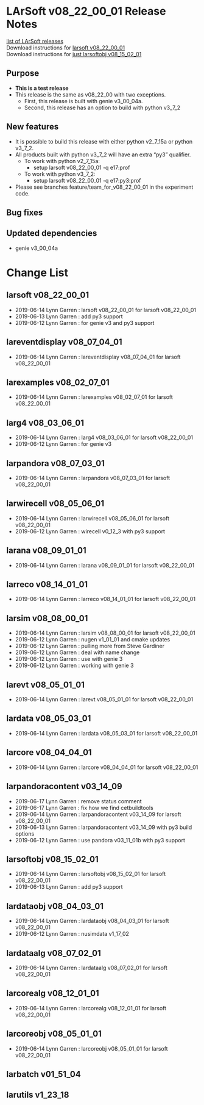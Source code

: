 # LArSoft v08_22_00_01 Release Notes



[list of LArSoft releases](LArSoft_release_list)  
Download instructions for [larsoft v08_22_00_01](https://scisoft.fnal.gov/scisoft/bundles/larsoft/v08_22_00_01/larsoft-v08_22_00_01.html)  
Download instructions for [just larsoftobj v08_15_02_01](https://scisoft.fnal.gov/scisoft/bundles/larsoftobj/v08_15_02_01/larsoftobj-v08_15_02_01.html)

## Purpose

-   **This is a test release**
-   This release is the same as v08_22_00 with two exceptions.
    -   First, this release is built with genie v3_00_04a.
    -   Second, this release has an option to build with python v3_7_2

## New features

-   It is possible to build this release with either python v2_7_15a or python v3_7_2.
-   All products built with python v3_7_2 will have an extra “py3” qualifier.
    -   To work with python v2_7_15a:
        -   setup larsoft v08_22_00_01 -q e17:prof
    -   To work with python v3_7_2:
        -   setup larsoft v08_22_00_01 -q e17:py3:prof
-   Please see branches feature/team_for_v08_22_00_01 in the experiment code.

## Bug fixes

## Updated dependencies

-   genie v3_00_04a

# Change List

## larsoft v08_22_00_01

-   2019-06-14 Lynn Garren : larsoft v08_22_00_01 for larsoft v08_22_00_01
-   2019-06-13 Lynn Garren : add py3 support
-   2019-06-12 Lynn Garren : for genie v3 and py3 support

## lareventdisplay v08_07_04_01

-   2019-06-14 Lynn Garren : lareventdisplay v08_07_04_01 for larsoft v08_22_00_01

## larexamples v08_02_07_01

-   2019-06-14 Lynn Garren : larexamples v08_02_07_01 for larsoft v08_22_00_01

## larg4 v08_03_06_01

-   2019-06-14 Lynn Garren : larg4 v08_03_06_01 for larsoft v08_22_00_01
-   2019-06-12 Lynn Garren : for genie v3

## larpandora v08_07_03_01

-   2019-06-14 Lynn Garren : larpandora v08_07_03_01 for larsoft v08_22_00_01

## larwirecell v08_05_06_01

-   2019-06-14 Lynn Garren : larwirecell v08_05_06_01 for larsoft v08_22_00_01
-   2019-06-12 Lynn Garren : wirecell v0_12_3 with py3 support

## larana v08_09_01_01

-   2019-06-14 Lynn Garren : larana v08_09_01_01 for larsoft v08_22_00_01

## larreco v08_14_01_01

-   2019-06-14 Lynn Garren : larreco v08_14_01_01 for larsoft v08_22_00_01

## larsim v08_08_00_01

-   2019-06-14 Lynn Garren : larsim v08_08_00_01 for larsoft v08_22_00_01
-   2019-06-12 Lynn Garren : nugen v1_01_01 and cmake updates
-   2019-06-12 Lynn Garren : pulling more from Steve Gardiner
-   2019-06-12 Lynn Garren : deal with name change
-   2019-06-12 Lynn Garren : use with genie 3
-   2019-06-12 Lynn Garren : working with genie 3

## larevt v08_05_01_01

-   2019-06-14 Lynn Garren : larevt v08_05_01_01 for larsoft v08_22_00_01

## lardata v08_05_03_01

-   2019-06-14 Lynn Garren : lardata v08_05_03_01 for larsoft v08_22_00_01

## larcore v08_04_04_01

-   2019-06-14 Lynn Garren : larcore v08_04_04_01 for larsoft v08_22_00_01

## larpandoracontent v03_14_09

-   2019-06-17 Lynn Garren : remove status comment
-   2019-06-17 Lynn Garren : fix how we find cetbuildtools
-   2019-06-14 Lynn Garren : larpandoracontent v03_14_09 for larsoft v08_22_00_01
-   2019-06-13 Lynn Garren : larpandoracontent v03_14_09 with py3 build options
-   2019-06-12 Lynn Garren : use pandora v03_11_01b with py3 support

## larsoftobj v08_15_02_01

-   2019-06-14 Lynn Garren : larsoftobj v08_15_02_01 for larsoft v08_22_00_01
-   2019-06-13 Lynn Garren : add py3 support

## lardataobj v08_04_03_01

-   2019-06-14 Lynn Garren : lardataobj v08_04_03_01 for larsoft v08_22_00_01
-   2019-06-12 Lynn Garren : nusimdata v1_17_02

## lardataalg v08_07_02_01

-   2019-06-14 Lynn Garren : lardataalg v08_07_02_01 for larsoft v08_22_00_01

## larcorealg v08_12_01_01

-   2019-06-14 Lynn Garren : larcorealg v08_12_01_01 for larsoft v08_22_00_01

## larcoreobj v08_05_01_01

-   2019-06-14 Lynn Garren : larcoreobj v08_05_01_01 for larsoft v08_22_00_01

## larbatch v01_51_04

## larutils v1_23_18
